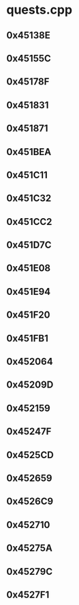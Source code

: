 # quests.cpp

## 0x45138E

## 0x45155C

## 0x45178F

## 0x451831

## 0x451871

## 0x451BEA

## 0x451C11

## 0x451C32

## 0x451CC2

## 0x451D7C

## 0x451E08

## 0x451E94

## 0x451F20

## 0x451FB1

## 0x452064

## 0x45209D

## 0x452159

## 0x45247F

## 0x4525CD

## 0x452659

## 0x4526C9

## 0x452710

## 0x45275A

## 0x45279C

## 0x4527F1
